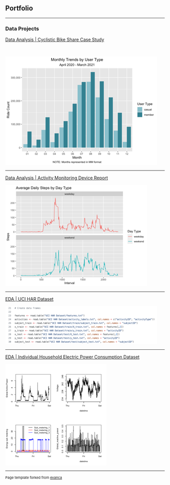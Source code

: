 ## Portfolio

---

### Data Projects 

[Data Analysis | Cyclistic Bike Share Case Study](/bikesharing)
<p>&nbsp;</p>
<img src="images/cyclistic_graph.png?raw=true"/>

---
[Data Analysis | Activity Monitoring Device Report](/healthdata)

<img src="images/fitbit.png?raw=true"/>

---
[EDA | UCI HAR Dataset](/EDA_tidydata)

<img src="images/uci_har.png?raw=true"/>

---
[EDA | Individual Household Electric Power Consumption Dataset](/EDA_project1)

<img src="images/EDA_project1.png?raw=true"/>

---
<p style="font-size:11px">Page template forked from <a href="https://github.com/evanca/quick-portfolio">evanca</a></p>
<!-- Remove above link if you don't want to attibute -->
